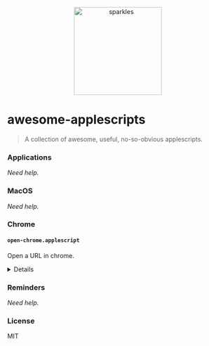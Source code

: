 <p align="center">
  <img alt="sparkles" src="https://user-images.githubusercontent.com/659829/33517575-84f0203c-d73b-11e7-9459-fe8f53f6f3da.png" width=200>
</p>

# awesome-applescripts

> A collection of awesome, useful, no-so-obvious applescripts.

### Applications

_Need help._


### MacOS

_Need help._


### Chrome

#### `open-chrome.applescript`

Open a URL in chrome.

<details>
  ```sh
  $ osascript scripts/open-chrome.applescript https://news.ycombinator.com/
  ```
</details>


### Reminders

_Need help._


### License

MIT
